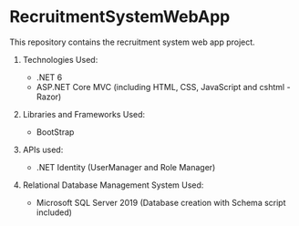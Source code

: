 # RecruitmentSystemWebApp

This repository contains the recruitment system web app project.

1. Technologies Used:
   - .NET 6
   - ASP.NET Core MVC (including HTML, CSS, JavaScript and cshtml - Razor)

2. Libraries and Frameworks Used:
   - BootStrap

3. APIs used:
   - .NET Identity (UserManager and Role Manager)
   
4. Relational Database Management System Used:
   - Microsoft SQL Server 2019 (Database creation with Schema script included)
